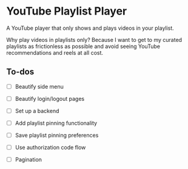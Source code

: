 # YouTube Playlist Player

A YouTube player that only shows and plays videos in your playlist.

Why play videos in playlists only? Because I want to get to my curated playlists as frictionless as possible and avoid
seeing YouTube recommendations and reels at all cost.

## To-dos

* [ ] Beautify side menu
* [ ] Beautify login/logout pages
* [ ] Set up a backend
* [ ] Add playlist pinning functionality
* [ ] Save playlist pinning preferences
* [ ] Use authorization code flow
* [ ] Pagination

